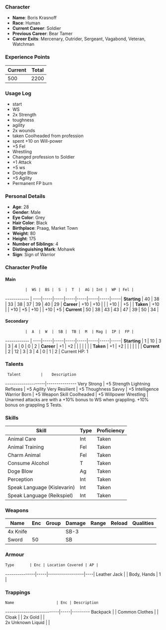 ### Character
- **Name**: Boris Krasnoff
- **Race**: Human
- **Current Career**: Soldier
- **Previous Career**: Bear Tamer 
- **Career Exits**: Mercenary, Outrider, Sergeant, Vagabond, Veteran, Watchman

### Experience Points
Current | Total
--------|------
   500  | 2200
    
### Usage Log
- start
- WS
- 2x Strength
- toughness
- agility
- 2x wounds
- taken Coolheaded from profession
- spent +10 on Will-power
- +5 Fel
- Wrestling
- Changed profession to Soldier
- +1 Attack
- +5 ws
- Dodge Blow
- +5 Agility
- Permanent FP burn

### Personal Details
- **Age**: 28
- **Gender**: Male
- **Eye Color**: Grey
- **Hair Color**: Black
- **Birthplace**: Praag, Market Town
- **Weight**: 80
- **Height**: 175
- **Number of Siblings**: 4
- **Distinguishing Mark**: Mohawk
- **Sign**: Sign of Warrior

### Character Profile

#### Main
             |  WS |  BS |  S  |  T  |  AG | Int |  WP | Fel |
------------ | ----|-----|-----|-----|-----|-----|-----|-----|
**Starting** |  40 |  38 |  33 |  38 |  37 |  39 |  40 |  29 |
**Career**   | +10 | +10 |     |     | +10 |     |  +5 |     |
**Taken**    | +10 |     | +10 |  +5 | +10 |     | +10 |  +5 |
**Current**  |  50 |  38 |  43 |  43 |  47 |  39 |  50 |  34 |

#### Secondary
             |  A  |  W  |  SB |  TB |  M  | Mag |  IP |  FP |
------------ | ----|-----|-----|-----|-----|-----|-----|-----|
**Starting** |  1  |  10 |  3  |  3  |  4  |  0  |  0  |  2  |
**Career**   |  +1 |  +2 |     |     |     |     |     |     |
**Taken**    |  +1 |  +2 |     |     |     |     |     |     |
**Current**  |  2  |  12 |  3  |  3  |  4  |  0  |  1  |  2  |
	        Current HP: 1
  
### Talents
     Talent         |    Description
--------------------|---------------
Very Strong         | +5 Strength
Lightning Reflexes  | +5 Agility
Very Resilient      | +5 Thoughness
Savvy               | +5 Intelligence
Warrior Born        | +5 Weapon Skill
Coolheaded          | +5 Willpower
Wrestling           | Unarmed attacks are with a +10% bonus to WS when grappling. +10% bonus on grappling S Tests.

### Skills
Skill                        | Type| Proficiency
-----------------------------|-----|---------
Animal Care                  | Int | Taken
Animal Training              | Fel | Taken
Charm Animal                 | Fel | Taken
Consume Alcohol              |  T  | Taken
Doge Blow                    |  Ag | Taken
Perception                   | Int | Taken
Speak Language (Kislevarin)  | Int | Taken
Speak Language (Reikspiel)   | Int | Taken

### Weapons
   Name  | Enc | Group | Damage | Range | Reload | Qualities
-------- |-----|-------|--------|-------|--------|----------
4x Knife |     |       |  SB-3  |       |        | 
   Sword |  50 |       |   SB   |       |        | 
  
### Armour
    Type       | Enc | Location Covered | AP |
---------------|-----|------------------|----|
Leather Jack   |     | Body, Hands      |  1 |

### Trappings
    Name                   | Enc | Description
---------------------------|-----|---------
Backpack                   |     | 
Common Clothes             |     | 
Cloak                      |     | 
2x Gold                    |     |  
2x Unknown Liquid          |     |  
